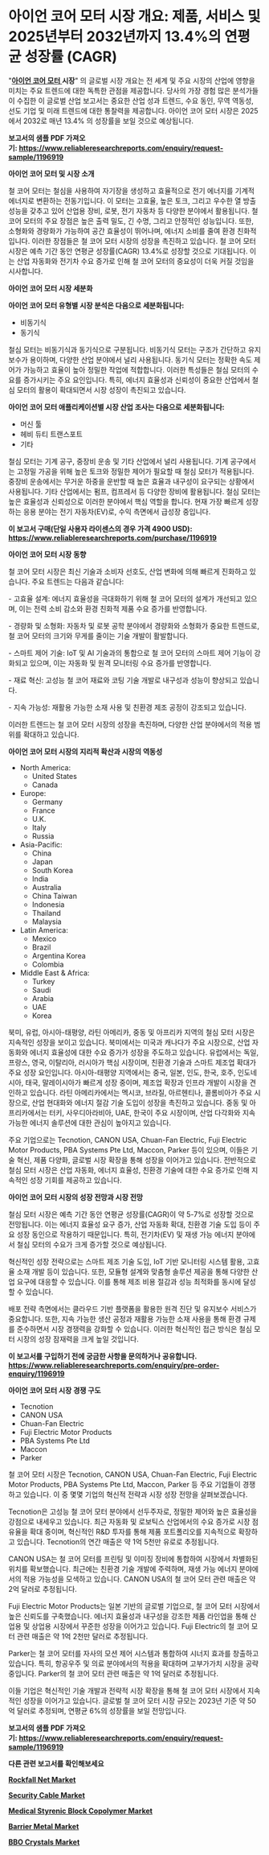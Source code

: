 <p><h1>아이언 코어 모터 시장 개요: 제품, 서비스 및 2025년부터 2032년까지 13.4%의 연평균 성장률 (CAGR)</h1></p><p>"<strong><a href="https://www.reliableresearchreports.com/iron-core-motors-r1196919?utm_campaign=106&utm_medium=7&utm_source=Github&utm_content=ia&utm_term=26012025&utm_id=iron-core-motors">아이언 코어 모터&nbsp;</a></strong><strong>시장</strong>" 의 글로벌 시장 개요는 전 세계 및 주요 시장의 산업에 영향을 미치는 주요 트렌드에 대한 독특한 관점을 제공합니다. 당사의 가장 경험 많은 분석가들이 수집한 이 글로벌 산업 보고서는 중요한 산업 성과 트렌드, 수요 동인, 무역 역동성, 선도 기업 및 미래 트렌드에 대한 통찰력을 제공합니다. 아이언 코어 모터 시장은 2025에서 2032로 매년 13.4% 의 성장률을 보일 것으로 예상됩니다.&nbsp;</p>
<p><strong>보고서의 샘플 PDF 가져오기:&nbsp;<a href="https://www.reliableresearchreports.com/enquiry/request-sample/1196919?utm_campaign=106&utm_medium=7&utm_source=Github&utm_content=ia&utm_term=26012025&utm_id=iron-core-motors">https://www.reliableresearchreports.com/enquiry/request-sample/1196919</a></strong></p>
<p><strong>아이언 코어 모터 및 시장 소개</strong></p>
<p><p>철 코어 모터는 철심을 사용하여 자기장을 생성하고 효율적으로 전기 에너지를 기계적 에너지로 변환하는 전동기입니다. 이 모터는 고효율, 높은 토크, 그리고 우수한 열 방출 성능을 갖추고 있어 산업용 장비, 로봇, 전기 자동차 등 다양한 분야에서 활용됩니다. 철 코어 모터의 주요 장점은 높은 출력 밀도, 긴 수명, 그리고 안정적인 성능입니다. 또한, 소형화와 경량화가 가능하여 공간 효율성이 뛰어나며, 에너지 소비를 줄여 환경 친화적입니다. 이러한 장점들은 철 코어 모터 시장의 성장을 촉진하고 있습니다. 철 코어 모터 시장은 예측 기간 동안 연평균 성장률(CAGR) 13.4%로 성장할 것으로 기대됩니다. 이는 산업 자동화와 전기차 수요 증가로 인해 철 코어 모터의 중요성이 더욱 커질 것임을 시사합니다.</p></p>
<p><strong>아이언 코어 모터 시장 세분화</strong></p>
<p><strong>아이언 코어 모터 유형별 시장 분석은 다음으로 세분화됩니다:</strong></p>
<p><ul><li>비동기식</li><li>동기식</li></ul></p>
<p><p>철심 모터는 비동기식과 동기식으로 구분됩니다. 비동기식 모터는 구조가 간단하고 유지보수가 용이하며, 다양한 산업 분야에서 널리 사용됩니다. 동기식 모터는 정확한 속도 제어가 가능하고 효율이 높아 정밀한 작업에 적합합니다. 이러한 특성들은 철심 모터의 수요를 증가시키는 주요 요인입니다. 특히, 에너지 효율성과 신뢰성이 중요한 산업에서 철심 모터의 활용이 확대되면서 시장 성장이 촉진되고 있습니다.</p></p>
<p><strong>아이언 코어 모터 애플리케이션별 시장 산업 조사는 다음으로 세분화됩니다:</strong></p>
<p><ul><li>머신 툴</li><li>헤비 듀티 트랜스포트</li><li>기타</li></ul></p>
<p><p>철심 모터는 기계 공구, 중장비 운송 및 기타 산업에서 널리 사용됩니다. 기계 공구에서는 고정밀 가공을 위해 높은 토크와 정밀한 제어가 필요할 때 철심 모터가 적용됩니다. 중장비 운송에서는 무거운 하중을 운반할 때 높은 효율과 내구성이 요구되는 상황에서 사용됩니다. 기타 산업에서는 펌프, 컴프레서 등 다양한 장비에 활용됩니다. 철심 모터는 높은 효율성과 신뢰성으로 이러한 분야에서 핵심 역할을 합니다. 현재 가장 빠르게 성장하는 응용 분야는 전기 자동차(EV)로, 수익 측면에서 급성장 중입니다.</p></p>
<p><strong>이 보고서 구매(단일 사용자 라이센스의 경우 가격 4900 USD): <a href="https://www.reliableresearchreports.com/purchase/1196919?utm_campaign=106&utm_medium=7&utm_source=Github&utm_content=ia&utm_term=26012025&utm_id=iron-core-motors">https://www.reliableresearchreports.com/purchase/1196919</a></strong></p>
<p><strong>아이언 코어 모터 시장 동향</strong></p>
<p><p>철 코어 모터 시장은 최신 기술과 소비자 선호도, 산업 변화에 의해 빠르게 진화하고 있습니다. 주요 트렌드는 다음과 같습니다:</p><p>- 고효율 설계: 에너지 효율성을 극대화하기 위해 철 코어 모터의 설계가 개선되고 있으며, 이는 전력 소비 감소와 환경 친화적 제품 수요 증가를 반영합니다.</p><p>- 경량화 및 소형화: 자동차 및 로봇 공학 분야에서 경량화와 소형화가 중요한 트렌드로, 철 코어 모터의 크기와 무게를 줄이는 기술 개발이 활발합니다.</p><p>- 스마트 제어 기술: IoT 및 AI 기술과의 통합으로 철 코어 모터의 스마트 제어 기능이 강화되고 있으며, 이는 자동화 및 원격 모니터링 수요 증가를 반영합니다.</p><p>- 재료 혁신: 고성능 철 코어 재료와 코팅 기술 개발로 내구성과 성능이 향상되고 있습니다.</p><p>- 지속 가능성: 재활용 가능한 소재 사용 및 친환경 제조 공정이 강조되고 있습니다.</p><p>이러한 트렌드는 철 코어 모터 시장의 성장을 촉진하며, 다양한 산업 분야에서의 적용 범위를 확대하고 있습니다.</p></p>
<p><strong>아이언 코어 모터 시장의 지리적 확산과 시장의 역동성</strong></p>
<p><ul>
    <li>
        North America:
        <ul>
            <li>United States</li>
            <li>Canada</li>
        </ul>
    </li>
    <li>
        Europe:
        <ul>
            <li>Germany</li>
            <li>France</li>
            <li>U.K.</li>
            <li>Italy</li>
            <li>Russia</li>
        </ul>
    </li>
    <li>
        Asia-Pacific:
        <ul>
            <li>China</li>
            <li>Japan</li>
            <li>South Korea</li>
            <li>India</li>
            <li>Australia</li>
            <li>China Taiwan</li>
            <li>Indonesia</li>
            <li>Thailand</li>
            <li>Malaysia</li>
        </ul>
    </li>
    <li>
        Latin America:
        <ul>
            <li>Mexico</li>
            <li>Brazil</li>
            <li>Argentina Korea</li>
            <li>Colombia</li>
        </ul>
    </li>
    <li>
        Middle East & Africa:
        <ul>
            <li>Turkey</li>
            <li>Saudi</li>
            <li>Arabia</li>
            <li>UAE</li>
            <li>Korea</li>
        </ul>
    </li>
    </ul></p>
<p><p>북미, 유럽, 아시아-태평양, 라틴 아메리카, 중동 및 아프리카 지역의 철심 모터 시장은 지속적인 성장을 보이고 있습니다. 북미에서는 미국과 캐나다가 주요 시장으로, 산업 자동화와 에너지 효율성에 대한 수요 증가가 성장을 주도하고 있습니다. 유럽에서는 독일, 프랑스, 영국, 이탈리아, 러시아가 핵심 시장이며, 친환경 기술과 스마트 제조업 확대가 주요 성장 요인입니다. 아시아-태평양 지역에서는 중국, 일본, 인도, 한국, 호주, 인도네시아, 태국, 말레이시아가 빠르게 성장 중이며, 제조업 확장과 인프라 개발이 시장을 견인하고 있습니다. 라틴 아메리카에서는 멕시코, 브라질, 아르헨티나, 콜롬비아가 주요 시장으로, 산업 현대화와 에너지 절감 기술 도입이 성장을 촉진하고 있습니다. 중동 및 아프리카에서는 터키, 사우디아라비아, UAE, 한국이 주요 시장이며, 산업 다각화와 지속 가능한 에너지 솔루션에 대한 관심이 높아지고 있습니다.</p><p>주요 기업으로는 Tecnotion, CANON USA, Chuan-Fan Electric, Fuji Electric Motor Products, PBA Systems Pte Ltd, Maccon, Parker 등이 있으며, 이들은 기술 혁신, 제품 다양화, 글로벌 시장 확장을 통해 성장을 이어가고 있습니다. 전반적으로 철심 모터 시장은 산업 자동화, 에너지 효율성, 친환경 기술에 대한 수요 증가로 인해 지속적인 성장 기회를 제공하고 있습니다.</p></p>
<p><strong>아이언 코어 모터 시장의 성장 전망과 시장 전망</strong></p>
<p><p>철심 모터 시장은 예측 기간 동안 연평균 성장률(CAGR)이 약 5-7%로 성장할 것으로 전망됩니다. 이는 에너지 효율성 요구 증가, 산업 자동화 확대, 친환경 기술 도입 등이 주요 성장 동인으로 작용하기 때문입니다. 특히, 전기차(EV) 및 재생 가능 에너지 분야에서 철심 모터의 수요가 크게 증가할 것으로 예상됩니다.</p><p>혁신적인 성장 전략으로는 스마트 제조 기술 도입, IoT 기반 모니터링 시스템 활용, 고효율 소재 개발 등이 있습니다. 또한, 모듈형 설계와 맞춤형 솔루션 제공을 통해 다양한 산업 요구에 대응할 수 있습니다. 이를 통해 제조 비용 절감과 성능 최적화를 동시에 달성할 수 있습니다.</p><p>배포 전략 측면에서는 클라우드 기반 플랫폼을 활용한 원격 진단 및 유지보수 서비스가 중요합니다. 또한, 지속 가능한 생산 공정과 재활용 가능한 소재 사용을 통해 환경 규제를 준수하면서 시장 경쟁력을 강화할 수 있습니다. 이러한 혁신적인 접근 방식은 철심 모터 시장의 성장 잠재력을 크게 높일 것입니다.</p></p>
<p><strong>이 보고서를 구입하기 전에 궁금한 사항을 문의하거나 공유합니다. <a href="https://www.reliableresearchreports.com/enquiry/pre-order-enquiry/1196919?utm_campaign=106&utm_medium=7&utm_source=Github&utm_content=ia&utm_term=26012025&utm_id=iron-core-motors">https://www.reliableresearchreports.com/enquiry/pre-order-enquiry/1196919</a></strong></p>
<p><strong>아이언 코어 모터 시장 경쟁 구도</strong></p>
<p><ul><li>Tecnotion</li><li>CANON USA</li><li>Chuan-Fan Electric</li><li>Fuji Electric Motor Products‎</li><li>PBA Systems Pte Ltd</li><li>Maccon</li><li>Parker</li></ul></p>
<p><p>철 코어 모터 시장은 Tecnotion, CANON USA, Chuan-Fan Electric, Fuji Electric Motor Products, PBA Systems Pte Ltd, Maccon, Parker 등 주요 기업들이 경쟁하고 있습니다. 이 중 몇몇 기업의 혁신적 전략과 시장 성장 전망을 살펴보겠습니다.</p><p>Tecnotion은 고성능 철 코어 모터 분야에서 선두주자로, 정밀한 제어와 높은 효율성을 강점으로 내세우고 있습니다. 최근 자동화 및 로보틱스 산업에서의 수요 증가로 시장 점유율을 확대 중이며, 혁신적인 R&D 투자를 통해 제품 포트폴리오를 지속적으로 확장하고 있습니다. Tecnotion의 연간 매출은 약 1억 5천만 유로로 추정됩니다.</p><p>CANON USA는 철 코어 모터를 프린팅 및 이미징 장비에 통합하여 시장에서 차별화된 위치를 확보했습니다. 최근에는 친환경 기술 개발에 주력하며, 재생 가능 에너지 분야에서의 적용 가능성을 모색하고 있습니다. CANON USA의 철 코어 모터 관련 매출은 약 2억 달러로 추정됩니다.</p><p>Fuji Electric Motor Products는 일본 기반의 글로벌 기업으로, 철 코어 모터 시장에서 높은 신뢰도를 구축했습니다. 에너지 효율성과 내구성을 강조한 제품 라인업을 통해 산업용 및 상업용 시장에서 꾸준한 성장을 이어가고 있습니다. Fuji Electric의 철 코어 모터 관련 매출은 약 1억 2천만 달러로 추정됩니다.</p><p>Parker는 철 코어 모터를 자사의 모션 제어 시스템과 통합하여 시너지 효과를 창출하고 있습니다. 특히, 항공우주 및 의료 분야에서의 적용을 확대하며 고부가가치 시장을 공략 중입니다. Parker의 철 코어 모터 관련 매출은 약 1억 달러로 추정됩니다.</p><p>이들 기업은 혁신적인 기술 개발과 전략적 시장 확장을 통해 철 코어 모터 시장에서 지속적인 성장을 이어가고 있습니다. 글로벌 철 코어 모터 시장 규모는 2023년 기준 약 50억 달러로 추정되며, 연평균 6%의 성장률을 보일 전망입니다.</p></p>
<p><strong>보고서의 샘플 PDF 가져오기:&nbsp;<a href="https://www.reliableresearchreports.com/enquiry/request-sample/1196919?utm_campaign=106&utm_medium=7&utm_source=Github&utm_content=ia&utm_term=26012025&utm_id=iron-core-motors">https://www.reliableresearchreports.com/enquiry/request-sample/1196919</a></strong></p>
<p><strong></strong></p>
<p><strong></strong></p>
<p><strong></strong></p>
<p><strong></strong></p>
<p><strong>다른 관련 보고서를 확인해보세요</strong></p>
<p><strong><p><a href="https://github.com/stephaniwo144/Market-Research-Report-List-1/blob/main/rockfall-net-market.md?utm_campaign=106&utm_medium=7&utm_source=Github&utm_content=ia&utm_term=26012025&utm_id=iron-core-motors">Rockfall Net Market</a></p><p><a href="https://github.com/tanekacalderon743/Market-Research-Report-List-1/blob/main/security-cable-market.md?utm_campaign=106&utm_medium=7&utm_source=Github&utm_content=ia&utm_term=26012025&utm_id=iron-core-motors">Security Cable Market</a></p><p><a href="https://github.com/ParvinKhatun77/Market-Research-Report-List-1/blob/main/medical-styrenic-block-copolymer-market.md?utm_campaign=106&utm_medium=7&utm_source=Github&utm_content=ia&utm_term=26012025&utm_id=iron-core-motors">Medical Styrenic Block Copolymer Market</a></p><p><a href="https://github.com/DixieGrimes/Market-Research-Report-List-1/blob/main/barrier-metal-market.md?utm_campaign=106&utm_medium=7&utm_source=Github&utm_content=ia&utm_term=26012025&utm_id=iron-core-motors">Barrier Metal Market</a></p><p><a href="https://github.com/abbislposival/Market-Research-Report-List-1/blob/main/bbo-crystals-market.md?utm_campaign=106&utm_medium=7&utm_source=Github&utm_content=ia&utm_term=26012025&utm_id=iron-core-motors">BBO Crystals Market</a></p></strong></p>
<p></p>
